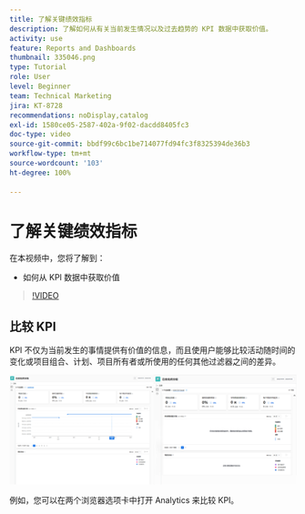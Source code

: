 ```yaml
---
title: 了解关键绩效指标
description: 了解如何从有关当前发生情况以及过去趋势的 KPI 数据中获取价值。
activity: use
feature: Reports and Dashboards
thumbnail: 335046.png
type: Tutorial
role: User
level: Beginner
team: Technical Marketing
jira: KT-8728
recommendations: noDisplay,catalog
exl-id: 1580ce05-2587-402a-9f02-dacdd8405fc3
doc-type: video
source-git-commit: bbdf99c6bc1be714077fd94fc3f8325394de36b3
workflow-type: tm+mt
source-wordcount: '103'
ht-degree: 100%

---
```


# 了解关键绩效指标

在本视频中，您将了解到：

* 如何从 KPI 数据中获取价值

>[!VIDEO](https://video.tv.adobe.com/v/335046/?quality=12&learn=on&enablevpops=1)

## 比较 KPI

KPI 不仅为当前发生的事情提供有价值的信息，而且使用户能够比较活动随时间的变化或项目组合、计划、项目所有者或所使用的任何其他过滤器之间的差异。

![并排显示两个浏览器选项卡的图像](assets/section-2-0.png)

例如，您可以在两个浏览器选项卡中打开 Analytics 来比较 KPI。
